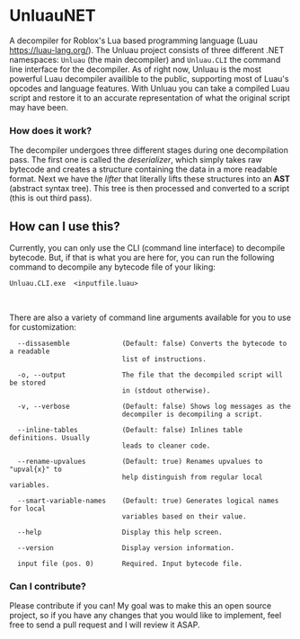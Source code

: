 # UnluauNET
A decompiler for Roblox's Lua based programming language (Luau https://luau-lang.org/). The Unluau project consists of three different .NET namespaces: ``Unluau`` (the main decompiler) and ``Unluau.CLI`` the command line interface for the decompiler. As of right now, Unluau is the most powerful Luau decompiler availible to the public, supporting most of Luau's opcodes and language features. With Unluau you can take a compiled Luau script and restore it to an accurate representation of what the original script may have been.

### How does it work?
The decompiler undergoes three different stages during one decompilation pass. The first one is called the *deserializer*, which simply takes raw bytecode and creates a structure containing the data in a more readable format. Next we have the *lifter* that literally lifts these structures into an **AST** (abstract syntax tree). This tree is then processed and converted to a script (this is out third pass).

## How can I use this?
Currently, you can only use the CLI (command line interface) to decompile bytecode. But, if that is what you are here for, you can run the following command to decompile any bytecode file of your liking:

```
Unluau.CLI.exe  <inputfile.luau>
```
<br>

There are also a variety of command line arguments available for you to use for customization:
```
  --dissasemble             (Default: false) Converts the bytecode to a readable
                            list of instructions.

  -o, --output              The file that the decompiled script will be stored
                            in (stdout otherwise).

  -v, --verbose             (Default: false) Shows log messages as the
                            decompiler is decompiling a script.

  --inline-tables           (Default: false) Inlines table definitions. Usually
                            leads to cleaner code.

  --rename-upvalues         (Default: true) Renames upvalues to "upval{x}" to
                            help distinguish from regular local variables.

  --smart-variable-names    (Default: true) Generates logical names for local
                            variables based on their value.

  --help                    Display this help screen.

  --version                 Display version information.

  input file (pos. 0)       Required. Input bytecode file.
  ```
  
  ### Can I contribute?
  Please contribute if you can! My goal was to make this an open source project, so if you have any changes that you would like to implement, feel free to send a pull request and I will review it ASAP.
